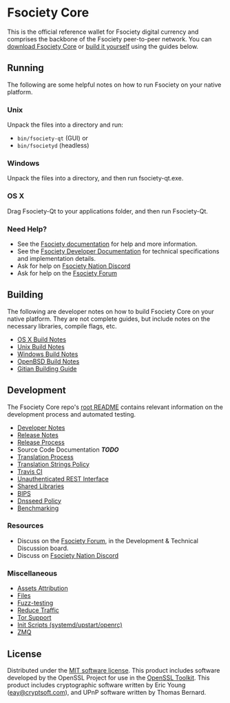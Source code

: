 Fsociety Core
==========

This is the official reference wallet for Fsociety digital currency and comprises the backbone of the Fsociety peer-to-peer network. You can [download Fsociety Core](https://www.fsocietychain.com/downloads/) or [build it yourself](#building) using the guides below.

Running
---------------------
The following are some helpful notes on how to run Fsociety on your native platform.

### Unix

Unpack the files into a directory and run:

- `bin/fsociety-qt` (GUI) or
- `bin/fsocietyd` (headless)

### Windows

Unpack the files into a directory, and then run fsociety-qt.exe.

### OS X

Drag Fsociety-Qt to your applications folder, and then run Fsociety-Qt.

### Need Help?

* See the [Fsociety documentation](https://docs.fsocietychain.com)
for help and more information.
* See the [Fsociety Developer Documentation](https://fsociety-docs.github.io/) 
for technical specifications and implementation details.
* Ask for help on [Fsociety Nation Discord](http://fsocietychat.org)
* Ask for help on the [Fsociety Forum](https://fsocietychain.com/forum)

Building
---------------------
The following are developer notes on how to build Fsociety Core on your native platform. They are not complete guides, but include notes on the necessary libraries, compile flags, etc.

- [OS X Build Notes](build-osx.md)
- [Unix Build Notes](build-unix.md)
- [Windows Build Notes](build-windows.md)
- [OpenBSD Build Notes](build-openbsd.md)
- [Gitian Building Guide](gitian-building.md)

Development
---------------------
The Fsociety Core repo's [root README](/README.md) contains relevant information on the development process and automated testing.

- [Developer Notes](developer-notes.md)
- [Release Notes](release-notes.md)
- [Release Process](release-process.md)
- Source Code Documentation ***TODO***
- [Translation Process](translation_process.md)
- [Translation Strings Policy](translation_strings_policy.md)
- [Travis CI](travis-ci.md)
- [Unauthenticated REST Interface](REST-interface.md)
- [Shared Libraries](shared-libraries.md)
- [BIPS](bips.md)
- [Dnsseed Policy](dnsseed-policy.md)
- [Benchmarking](benchmarking.md)

### Resources
* Discuss on the [Fsociety Forum](https://fsocietychain.com/forum), in the Development & Technical Discussion board.
* Discuss on [Fsociety Nation Discord](http://fsocietychat.org)

### Miscellaneous
- [Assets Attribution](assets-attribution.md)
- [Files](files.md)
- [Fuzz-testing](fuzzing.md)
- [Reduce Traffic](reduce-traffic.md)
- [Tor Support](tor.md)
- [Init Scripts (systemd/upstart/openrc)](init.md)
- [ZMQ](zmq.md)

License
---------------------
Distributed under the [MIT software license](/COPYING).
This product includes software developed by the OpenSSL Project for use in the [OpenSSL Toolkit](https://www.openssl.org/). This product includes
cryptographic software written by Eric Young ([eay@cryptsoft.com](mailto:eay@cryptsoft.com)), and UPnP software written by Thomas Bernard.
